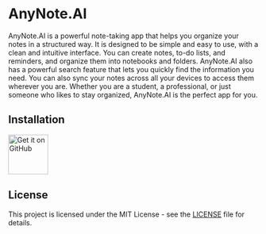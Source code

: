 # AnyNote.AI

AnyNote.AI is a powerful note-taking app that helps you organize your notes in a structured way. It is designed to be simple and easy to use, with a clean and intuitive interface. You can create notes, to-do lists, and reminders, and organize them into notebooks and folders. AnyNote.AI also has a powerful search feature that lets you quickly find the information you need. You can also sync your notes across all your devices to access them wherever you are. Whether you are a student, a professional, or just someone who likes to stay organized, AnyNote.AI is the perfect app for you.

## Installation

[<img src="https://github.com/machiav3lli/oandbackupx/blob/034b226cea5c1b30eb4f6a6f313e4dadcbb0ece4/badge_github.png" alt="Get it on GitHub" height="80">](https://github.com/MH0386/anynotedotai/releases/latest)
<!-- [<img src="https://fdroid.gitlab.io/artwork/badge/get-it-on.png" alt="Get it on F-Droid" height="80">](https://f-droid.org/packages/dev.imranr.obtainium.fdroid/) -->

## License

This project is licensed under the MIT License - see the [LICENSE](LICENSE) file for details.
